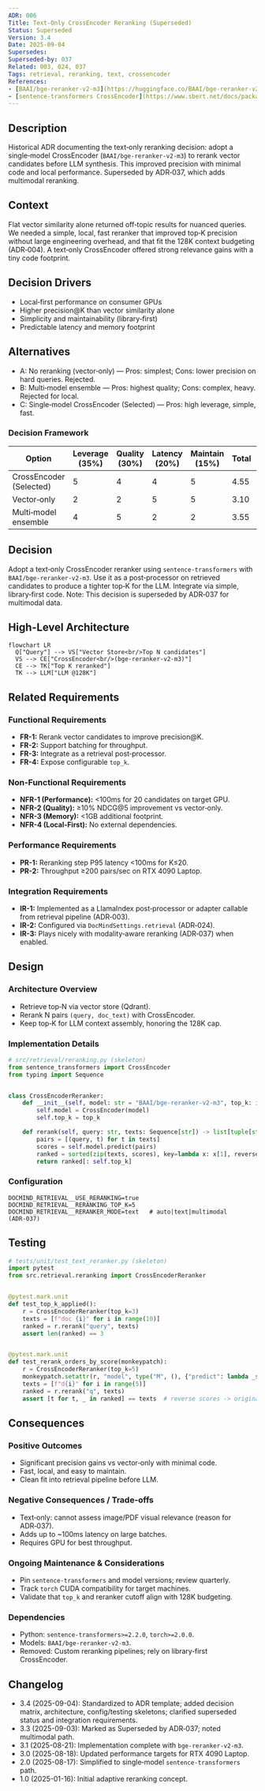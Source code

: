 ```yaml
---
ADR: 006
Title: Text‑Only CrossEncoder Reranking (Superseded)
Status: Superseded
Version: 3.4
Date: 2025-09-04
Supersedes:
Superseded-by: 037
Related: 003, 024, 037
Tags: retrieval, reranking, text, crossencoder
References:
- [BAAI/bge-reranker-v2-m3](https://huggingface.co/BAAI/bge-reranker-v2-m3)
- [sentence-transformers CrossEncoder](https://www.sbert.net/docs/package_reference/cross_encoder.html)
---
```


## Description

Historical ADR documenting the text‑only reranking decision: adopt a single‑model CrossEncoder (`BAAI/bge-reranker-v2-m3`) to rerank vector candidates before LLM synthesis. This improved precision with minimal code and local performance. Superseded by ADR‑037, which adds multimodal reranking.

## Context

Flat vector similarity alone returned off‑topic results for nuanced queries. We needed a simple, local, fast reranker that improved top‑K precision without large engineering overhead, and that fit the 128K context budgeting (ADR‑004). A text‑only CrossEncoder offered strong relevance gains with a tiny code footprint.

## Decision Drivers

- Local‑first performance on consumer GPUs
- Higher precision@K than vector similarity alone
- Simplicity and maintainability (library‑first)
- Predictable latency and memory footprint

## Alternatives

- A: No reranking (vector‑only) — Pros: simplest; Cons: lower precision on hard queries. Rejected.
- B: Multi‑model ensemble — Pros: highest quality; Cons: complex, heavy. Rejected for local.
- C: Single‑model CrossEncoder (Selected) — Pros: high leverage, simple, fast.

### Decision Framework

| Option                         | Leverage (35%) | Quality (30%) | Latency (20%) | Maintain (15%) | Total | Decision |
| ------------------------------ | -------------- | ------------- | ------------- | -------------- | ----- | -------- |
| CrossEncoder (Selected)        | 5              | 4             | 4             | 5              | 4.55  | ✅ Selected |
| Vector‑only                    | 2              | 2             | 5             | 5              | 3.10  | Rejected |
| Multi‑model ensemble           | 4              | 5             | 2             | 2              | 3.55  | Rejected |

## Decision

Adopt a text‑only CrossEncoder reranker using `sentence-transformers` with `BAAI/bge-reranker-v2-m3`. Use it as a post‑processor on retrieved candidates to produce a tighter top‑K for the LLM. Integrate via simple, library‑first code. Note: This decision is superseded by ADR‑037 for multimodal data.

## High-Level Architecture

```mermaid
flowchart LR
  Q["Query"] --> VS["Vector Store<br/>Top N candidates"]
  VS --> CE["CrossEncoder<br/>(bge-reranker-v2-m3)"]
  CE --> TK["Top K reranked"]
  TK --> LLM["LLM @128K"]
```

## Related Requirements

### Functional Requirements

- **FR-1:** Rerank vector candidates to improve precision@K.
- **FR-2:** Support batching for throughput.
- **FR-3:** Integrate as a retrieval post‑processor.
- **FR-4:** Expose configurable `top_k`.

### Non-Functional Requirements

- **NFR-1 (Performance):** <100ms for 20 candidates on target GPU.
- **NFR-2 (Quality):** ≥10% NDCG@5 improvement vs vector‑only.
- **NFR-3 (Memory):** <1GB additional footprint.
- **NFR-4 (Local‑First):** No external dependencies.

### Performance Requirements

- **PR-1:** Reranking step P95 latency <100ms for K≤20.
- **PR-2:** Throughput ≥200 pairs/sec on RTX 4090 Laptop.

### Integration Requirements

- **IR-1:** Implemented as a LlamaIndex post‑processor or adapter callable from retrieval pipeline (ADR‑003).
- **IR-2:** Configured via `DocMindSettings.retrieval` (ADR‑024).
- **IR-3:** Plays nicely with modality‑aware reranking (ADR‑037) when enabled.

## Design

### Architecture Overview

- Retrieve top‑N via vector store (Qdrant).
- Rerank N pairs `(query, doc_text)` with CrossEncoder.
- Keep top‑K for LLM context assembly, honoring the 128K cap.

### Implementation Details

```python
# src/retrieval/reranking.py (skeleton)
from sentence_transformers import CrossEncoder
from typing import Sequence


class CrossEncoderReranker:
    def __init__(self, model: str = "BAAI/bge-reranker-v2-m3", top_k: int = 10):
        self.model = CrossEncoder(model)
        self.top_k = top_k

    def rerank(self, query: str, texts: Sequence[str]) -> list[tuple[str, float]]:
        pairs = [(query, t) for t in texts]
        scores = self.model.predict(pairs)
        ranked = sorted(zip(texts, scores), key=lambda x: x[1], reverse=True)
        return ranked[: self.top_k]
```

### Configuration

```env
DOCMIND_RETRIEVAL__USE_RERANKING=true
DOCMIND_RETRIEVAL__RERANKING_TOP_K=5
DOCMIND_RETRIEVAL__RERANKER_MODE=text   # auto|text|multimodal (ADR‑037)
```

## Testing

```python
# tests/unit/test_text_reranker.py (skeleton)
import pytest
from src.retrieval.reranking import CrossEncoderReranker


@pytest.mark.unit
def test_top_k_applied():
    r = CrossEncoderReranker(top_k=3)
    texts = [f"doc {i}" for i in range(10)]
    ranked = r.rerank("query", texts)
    assert len(ranked) == 3


@pytest.mark.unit
def test_rerank_orders_by_score(monkeypatch):
    r = CrossEncoderReranker(top_k=5)
    monkeypatch.setattr(r, "model", type("M", (), {"predict": lambda _self, pairs: list(range(len(pairs)))[::-1]})())
    texts = [f"d{i}" for i in range(5)]
    ranked = r.rerank("q", texts)
    assert [t for t, _ in ranked] == texts  # reverse scores -> original order is highest first
```

## Consequences

### Positive Outcomes

- Significant precision gains vs vector‑only with minimal code.
- Fast, local, and easy to maintain.
- Clean fit into retrieval pipeline before LLM.

### Negative Consequences / Trade-offs

- Text‑only: cannot assess image/PDF visual relevance (reason for ADR‑037).
- Adds up to ~100ms latency on large batches.
- Requires GPU for best throughput.

### Ongoing Maintenance & Considerations

- Pin `sentence-transformers` and model versions; review quarterly.
- Track `torch` CUDA compatibility for target machines.
- Validate that `top_k` and reranker cutoff align with 128K budgeting.

### Dependencies

- Python: `sentence-transformers>=2.2.0`, `torch>=2.0.0`.
- Models: `BAAI/bge-reranker-v2-m3`.
- Removed: Custom reranking pipelines; rely on library‑first CrossEncoder.

## Changelog

- 3.4 (2025-09-04): Standardized to ADR template; added decision matrix, architecture, config/testing skeletons; clarified superseded status and integration requirements.
- 3.3 (2025-09-03): Marked as Superseded by ADR‑037; noted multimodal path.
- 3.1 (2025-08-21): Implementation complete with `bge-reranker-v2-m3`.
- 3.0 (2025-08-18): Updated performance targets for RTX 4090 Laptop.
- 2.0 (2025-08-17): Simplified to single‑model `sentence-transformers` path.
- 1.0 (2025-01-16): Initial adaptive reranking concept.

